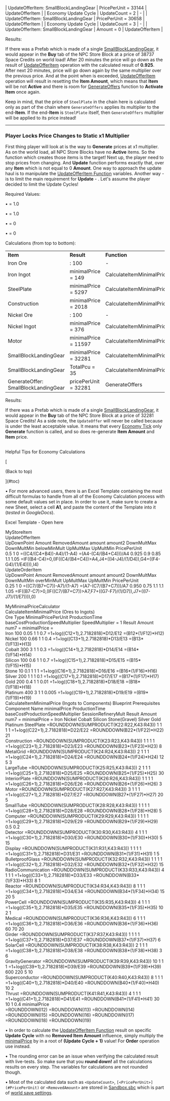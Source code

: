 | UpdateOfferItem: SmallBlockLandingGear | PricePerUnit = 33144 | UpdateOfferItem |
| Economy Update Cycle | UpdateCount = 2 | \-  |
| UpdateOfferItem: SmallBlockLandingGear | PricePerUnit = 30658 | UpdateOfferItem |
| Economy Update Cycle | UpdateCount = 3 | \-  |
| UpdateOfferItem: SmallBlockLandingGear | Amount = 0 | UpdateOfferItem |

Results:

If there was a Prefab which is made of a single [SmallBlockLandingGear](https://spaceengineers.wiki.gg/wiki/Landing_Gear "Landing Gear"), it would appear in the **Buy** tab of the NPC Store Block at a price of 38737 Space Credits on world load! After 20 minutes the price will go down as the result of [UpdateOfferItem](#UpdateOfferItem_Function) operation with the calculated result of **0.925**. After next 20 minutes, price will go down again by the same multiplier over the previous price. And at the point when [<OfferMaxUpdateCount>](https://spaceengineers.wiki.gg/wiki/Modding/Reference/SBC/FactionType_Definition#OfferMaxUpdateCount "Modding/Reference/SBC/FactionType Definition") is exceeded, [UpdateOfferItem](#UpdateOfferItem_Function) operation will result in resetting the **Item Amount**, which means that **Item** will be not **Active** and there is room for [GenerateOffers](#GenerateOffers_Function) function to **Activate Item** once again.

Keep in mind, that the price of `SteelPlate` in the chain here is calculated only as part of the chain where `GenerateOffers` applies its multiplier to the end-**Item**. If the end-**Item** is `SteelPlate` itself, then `GenerateOffers` multiplier will be applied to its price instead!

* * *

### Player Locks Price Changes to Static x1 Multiplier

First thing player will look at is the way to **Generate** prices at x1 multiplier. As on the world load, all NPC Store Blocks have no **Active** items. So the function which creates those items is the target! Next up, the player need to stop prices from changing. And **Update** function performs exactly that, over any **Item** which is not equal to 0 **Amount**. One way to approach the update haul is to manipulate the [UpdateOfferItem Function](#UpdateOfferItem_Function) variables. Another way - is to limit the main requirement for **Update** - [<OfferMaxUpdateCount>](https://spaceengineers.wiki.gg/wiki/Modding/Reference/SBC/FactionType_Definition#OfferMaxUpdateCount "Modding/Reference/SBC/FactionType Definition"). Let's assume the player decided to limit the Update Cycles!

Required Values:

• [<OfferPriceStartingMultiplier>](https://spaceengineers.wiki.gg/wiki/Modding/Reference/SBC/FactionType_Definition#OfferPriceStartingMultiplier "Modding/Reference/SBC/FactionType Definition") = 1.0

• [<OrderPriceStartingMultiplier>](https://spaceengineers.wiki.gg/wiki/Modding/Reference/SBC/FactionType_Definition#OrderPriceStartingMultiplier "Modding/Reference/SBC/FactionType Definition") = 1.0

• [<OfferMaxUpdateCount>](https://spaceengineers.wiki.gg/wiki/Modding/Reference/SBC/FactionType_Definition#OfferMaxUpdateCount "Modding/Reference/SBC/FactionType Definition") = 0

• [<OrderMaxUpdateCount>](https://spaceengineers.wiki.gg/wiki/Modding/Reference/SBC/FactionType_Definition#OrderMaxUpdateCount "Modding/Reference/SBC/FactionType Definition") = 0

Calculations (from top to bottom):

|     |     |     |
| --- | --- | --- |
| **Item** | **Result** | **Function** |
| Iron Ore | <MinimalPricePerUnit>: 100 | \-  |
| Iron Ingot | minimalPrice = 149 | CalculateItemMinimalPrice |
| SteelPlate | minimalPrice = 5297 | CalculateItemMinimalPrice |
| Construction | minimalPrice = 2018 | CalculateItemMinimalPrice |
| Nickel Ore | <MinimalPricePerUnit>: 100 | \-  |
| Nickel Ingot | minimalPrice = 376 | CalculateItemMinimalPrice |
| Motor | minimalPrice = 11597 | CalculateItemMinimalPrice |
| SmallBlockLandingGear | minimalPrice = 32281 | CalculateItemMinimalPriceAndPcu |
| SmallBlockLandingGear | TotalPcu = 35 | CalculateItemMinimalPriceAndPcu |
| GenerateOffer: SmallBlockLandingGear | pricePerUnit = 32281 | GenerateOffers |

Results:

If there was a Prefab which is made of a single [SmallBlockLandingGear](https://spaceengineers.wiki.gg/wiki/Landing_Gear "Landing Gear"), it would appear in the **Buy** tab of the NPC Store Block at a price of 32281 Space Credits! As a side note, the `UpdateOffer` will never be called because [<OfferMaxUpdateCount>](https://spaceengineers.wiki.gg/wiki/Modding/Reference/SBC/FactionType_Definition#OfferMaxUpdateCount "Modding/Reference/SBC/FactionType Definition") is under the least acceptable value. It means that every [Economy Tick](https://spaceengineers.wiki.gg/wiki/Modding/Reference/Saves/SessionSettings#EconomyTickInSeconds "Modding/Reference/Saves/SessionSettings") only **Generate** function is called, and so does re-generate **Item Amount** and **Item** price.

## 

Helpful Tips for Economy Calculations

[

(Back to top)

](#toc)

• For more advanced users, there is an Excel Template containing the most difficult formulas to handle from all of the Economy Calculation process with some default values set in place. In order to use it, make sure to create a new Sheet, select a cell **A1**, and paste the content of the Template into it (_tested in GoogleDocs_).

Excel Template - Open here

MyStoreItem																	
UpdateOfferItem																	
UpDownPoint	Amount	RemovedAmount	amount	amount2	DownMultMax	DownMultMin	belowMinMult	UpMultMax	UpMultMin	PricePerUnit							
0.5	1	0	=((C4/(C4+B4))-A4)/(1-A4)	=(A4-(C4/(B4+C4)))/A4	0.925	0.9	0.85	1.1	1.05	=IF((B4-C4)>0,(IF((C4/(B4+C4))>A4,J4+((I4-J4)/(1/D4)),G4+((F4-G4)/(1/E4)))),I4)							
UpdateOrderItem																	
UpDownPoint	Amount	RemovedAmount	amount	amount2	DownMultMax	DownMultMin	overMinMult	UpMultMax	UpMultMin	PricePerUnit							
0.25	1	0	=((C7/(B7+C7))-A7)/(1-A7)	=(A7-(C7/(B7+C7)))/A7	0.950	0.75	1.1	1.1	1.05	=IF((B7-C7)>0,(IF((C7/(B7+C7))>A7,F7+((G7-F7)/(1/D7)),J7+((I7-J7)/(1/E7)))),0)							
																	
MyMinimalPriceCalculator																	
CalculateItemMinimalPrice (Ores to Ingots)																	
Ore Type	MinimalPricePerUnit	ProductionTime	baseCostProductionSpeedMultiplier	SpeedMultiplier = 1	Result Amount		num7 =	minimalPrice =									
Iron	100	0.05	1	1	0.7		=1+log((C12+1),2.7182818)\*D12/E12	=(B12\*(1/F12)\*H12)									
Nickel	100	0.66	1	1	0.4		=1+log((C13+1),2.7182818)\*D13/E13	=(B13\*(1/F13)\*H13)									
Cobalt	300	3	1	1	0.3		=1+log((C14+1),2.7182818)\*D14/E14	=(B14\*(1/F14)\*H14)									
Silicon	100	0.6	1	1	0.7		=1+log((C15+1),2.7182818)\*D15/E15	=(B15\*(1/F15)\*H15)									
Stone	10	0.1	1	1	1		=1+log((C16+1),2.7182818)\*D16/E16	=(B16\*(1/F16)\*H16)									
Silver	200	1	1	1	0.1		=1+log((C17+1),2.7182818)\*D17/E17	=(B17\*(1/F17)\*H17)									
Gold	200	0.4	1	1	0.01		=1+log((C18+1),2.7182818)\*D18/E18	=(B18\*(1/F18)\*H18)									
Platinum	400	3	1	1	0.005		=1+log((C19+1),2.7182818)\*D19/E19	=(B19\*(1/F19)\*H19)									
CalculateItemMinimalPrice (Ingots to Components)										Blueprint Prerequisites							
Component Name	minimalPrice	ProductionTime	baseCostProductionSpeedMultiplier	SessionRefineryMult	Result Amount		num7 =	minimalPrice =		Iron	Nickel	Cobalt	Silicon	Stone(Gravel)	Silver	Gold	Platinum
SteelPlate	=ROUNDDOWN(SUMPRODUCT(K22:R22,K43:R43))	1	1	1	1		=1+log((C22+1),2.7182818)\*D22/E22	=ROUNDDOWN(B22\*(1/F22)\*H22)		21							
Construction	=ROUNDDOWN(SUMPRODUCT(K23:R23,K43:R43))	1	1	1	1		=1+log((C23+1),2.7182818)\*D23/E23	=ROUNDDOWN(B23\*(1/F23)\*H23)		8							
MetalGrid	=ROUNDDOWN(SUMPRODUCT(K24:R24,K43:R43))	2	1	1	1		=1+log((C24+1),2.7182818)\*D24/E24	=ROUNDDOWN(B24\*(1/F24)\*H24)		12	5	3					
LargeTube	=ROUNDDOWN(SUMPRODUCT(K25:R25,K43:R43))	2	1	1	1		=1+log((C25+1),2.7182818)\*D25/E25	=ROUNDDOWN(B25\*(1/F25)\*H25)		30							
InteriorPlate	=ROUNDDOWN(SUMPRODUCT(K26:R26,K43:R43))	1	1	1	1		=1+log((C26+1),2.7182818)\*D26/E26	=ROUNDDOWN(B26\*(1/F26)\*H26)		3							
Motor	=ROUNDDOWN(SUMPRODUCT(K27:R27,K43:R43))	3	1	1	1		=1+log((C27+1),2.7182818)\*D27/E27	=ROUNDDOWN(B27\*(1/F27)\*H27)		20	5						
SmallTube	=ROUNDDOWN(SUMPRODUCT(K28:R28,K43:R43))	1	1	1	1		=1+log((C28+1),2.7182818)\*D28/E28	=ROUNDDOWN(B28\*(1/F28)\*H28)		5							
Computer	=ROUNDDOWN(SUMPRODUCT(K29:R29,K43:R43))	1	1	1	1		=1+log((C29+1),2.7182818)\*D29/E29	=ROUNDDOWN(B29\*(1/F29)\*H29)		0.5			0.2				
Detector	=ROUNDDOWN(SUMPRODUCT(K30:R30,K43:R43))	4	1	1	1		=1+log((C30+1),2.7182818)\*D30/E30	=ROUNDDOWN(B30\*(1/F30)\*H30)		5	15						
Display	=ROUNDDOWN(SUMPRODUCT(K31:R31,K43:R43))	1	1	1	1		=1+log((C31+1),2.7182818)\*D31/E31	=ROUNDDOWN(B31\*(1/F31)\*H31)		1			5				
BulletproofGlass	=ROUNDDOWN(SUMPRODUCT(K32:R32,K43:R43))	1	1	1	1		=1+log((C32+1),2.7182818)\*D32/E32	=ROUNDDOWN(B32\*(1/F32)\*H32)					15				
RadioCommunication	=ROUNDDOWN(SUMPRODUCT(K33:R33,K43:R43))	4	1	1	1		=1+log((C33+1),2.7182818)\*D33/E33	=ROUNDDOWN(B33\*(1/F33)\*H33)		8			1				
Reactor	=ROUNDDOWN(SUMPRODUCT(K34:R34,K43:R43))	8	1	1	1		=1+log((C34+1),2.7182818)\*D34/E34	=ROUNDDOWN(B34\*(1/F34)\*H34)		15				20	5		
PowerCell	=ROUNDDOWN(SUMPRODUCT(K35:R35,K43:R43))	4	1	1	1		=1+log((C35+1),2.7182818)\*D35/E35	=ROUNDDOWN(B35\*(1/F35)\*H35)		10	2		1				
Medical	=ROUNDDOWN(SUMPRODUCT(K36:R36,K43:R43))	6	1	1	1		=1+log((C36+1),2.7182818)\*D36/E36	=ROUNDDOWN(B36\*(1/F36)\*H36)		60	70				20		
Girder	=ROUNDDOWN(SUMPRODUCT(K37:R37,K43:R43))	1	1	1	1		=1+log((C37+1),2.7182818)\*D37/E37	=ROUNDDOWN(B37\*(1/F37)\*H37)		6							
SolarCell	=ROUNDDOWN(SUMPRODUCT(K38:R38,K43:R43))	2	1	1	1		=1+log((C38+1),2.7182818)\*D38/E38	=ROUNDDOWN(B38\*(1/F38)\*H38)			3		6				
GravityGenerator	=ROUNDDOWN(SUMPRODUCT(K39:R39,K43:R43))	10	1	1	1		=1+log((C39+1),2.7182818)\*D39/E39	=ROUNDDOWN(B39\*(1/F39)\*H39)		600		220			5	10	
Superconductor	=ROUNDDOWN(SUMPRODUCT(K40:R40,K43:R43))	8	1	1	1		=1+log((C40+1),2.7182818)\*D40/E40	=ROUNDDOWN(B40\*(1/F40)\*H40)		10						2	
Thrust	=ROUNDDOWN(SUMPRODUCT(K41:R41,K43:R43))	4	1	1	1		=1+log((C41+1),2.7182818)\*D41/E41	=ROUNDDOWN(B41\*(1/F41)\*H41)		30		10				1	0.4
										minimalPrice							
										=ROUNDDOWN(I12)	=ROUNDDOWN(I13)	=ROUNDDOWN(I14)	=ROUNDDOWN(I15)	=ROUNDDOWN(I16)	=ROUNDDOWN(I17)	=ROUNDDOWN(I18)	=ROUNDDOWN(I19)

• In order to calculate the [UpdateOfferItem Function](#UpdateOfferItem_Function) result on specific **Update Cycle** with no **Removed Item Amount** influence, simply multiply the [minimalPrice](#minimalPrice) by [<OfferPriceDownMultiplierMax>](https://spaceengineers.wiki.gg/wiki/Modding/Reference/SBC/FactionType_Definition#OfferPriceDownMultiplierMax "Modding/Reference/SBC/FactionType Definition") in a root of **(Update Cycle + 1)** value! For **Order** operation use [<OrderPriceUpMultiplierMax>](https://spaceengineers.wiki.gg/wiki/Modding/Reference/SBC/FactionType_Definition#OrderPriceUpMultiplierMax "Modding/Reference/SBC/FactionType Definition") instead.

• The rounding error can be an issue when verifying the calculated result with live-tests. So make sure that you **round down!** all the calculations results on every step. The variables for calculations are not rounded though.

• Most of the calculated data such as `<UpdateCount>`, `[<PricePerUnit>](#PricePerUnit)` or `<RemovedAmount>` are stored in [Sandbox.sbc](#Sandbox.sbc) which is part of [world save settings](https://spaceengineers.wiki.gg/wiki/Modding/Reference/Saves/SessionSettings "Modding/Reference/Saves/SessionSettings").